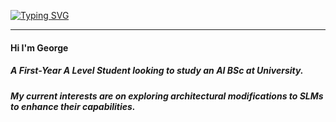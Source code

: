 [![Typing SVG](https://readme-typing-svg.demolab.com?font=Poppins&weight=900&size=30&duration=1000&pause=1000&color=16A7F7&background=0EC9FF00&vCenter=true&multiline=true&random=true&height=100&lines=George+Pullen;Aspiring+AI+Researcher)](https://git.io/typing-svg)
***
#### Hi I'm George
##### A First-Year A Level Student looking to study an AI BSc at University.
##### My current interests are on exploring architectural modifications to SLMs to enhance their capabilities.
